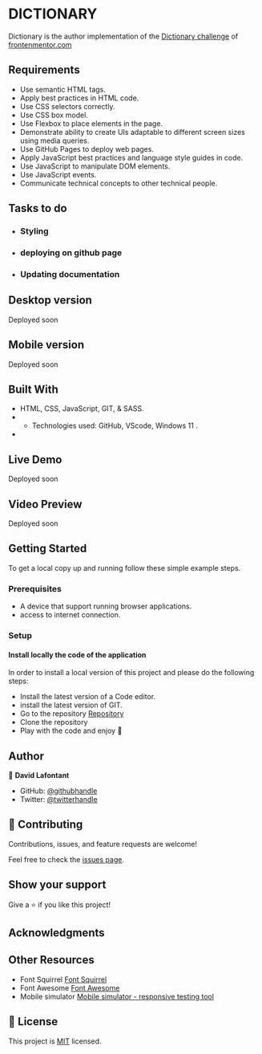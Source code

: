 
#  DICTIONARY

Dictionary is the author implementation of the [Dictionary challenge](https://www.frontendmentor.io/challenges/dictionary-web-app-h5wwnyuKFL) of [frontenmentor.com](https://www.frontendmentor.io)

## Requirements

- Use semantic HTML tags.
- Apply best practices in HTML code.
- Use CSS selectors correctly.
- Use CSS box model.
- Use Flexbox to place elements in the page.
- Demonstrate ability to create UIs adaptable to different screen sizes using media queries.
- Use GitHub Pages to deploy web pages.
- Apply JavaScript best practices and language style guides in code.
- Use JavaScript to manipulate DOM elements.
- Use JavaScript events.
- Communicate technical concepts to other technical people.

## Tasks to do
   * ### Styling
   * ### deploying on github page
   * ### Updating documentation

## Desktop version

Deployed soon
<!-- ![Desktop screenshot](assets/images/desktop_screenshot.png) -->


## Mobile version
Deployed soon
<!-- ![Mobile screenshot](/assets/images/mobile_screenshot.png) -->

## Built With

- HTML, CSS, JavaScript, GIT, & SASS.
- - Technologies used: GitHub, VScode, Windows 11 .
-

## Live Demo
Deployed soon
<!-- [Live Demo Link](https://david-lafontant.github.io/capstone1/index.html) -->


## Video Preview

Deployed soon
<!-- Video [Video](https://www.loom.com/share/9ad870ae58c843d9b355f8f282e2e3b3) -->


## Getting Started

To get a local copy up and running follow these simple example steps.

### Prerequisites

- A device that support running browser applications.
- access to internet connection.


### Setup

<!-- #### View pages from the browser

- If you just want to check the webpage/webapp, you have it available on the live demo link. -->

#### Install locally the code of the application

In order to install a local version of this project and please do the following steps:

- Install the latest version of a Code editor.
- install the latest version of GIT.
- Go to the repository [Repository](https://github.com/david-lafontant/dictionnary.git)
- Clone the repository
- Play with the code and enjoy :confetti_ball:


## Author

👤 **David Lafontant**

- GitHub: [@githubhandle](https://github.com/david-lafontant)
- Twitter: [@twitterhandle](https://twitter.com/manikatex)


## 🤝 Contributing

Contributions, issues, and feature requests are welcome!

Feel free to check the [issues page](../../issues/).

## Show your support

Give a ⭐️ if you like this project!

## Acknowledgments
<!--
👤 **Cindy Shin**

- [Template](https://www.behance.net/gallery/29845175/CC-Global-Summit-2015) -->

## Other Resources

- Font Squirrel [Font Squirrel](https://www.fontsquirrel.com/tools/webfont-generator)
- Font Awesome [Font Awesome](https://fontawesome.com/)
- Mobile simulator [Mobile simulator - responsive testing tool](https://chrome.google.com/webstore/detail/mobile-simulator-responsi/ckejmhbmlajgoklhgbapkiccekfoccmk)
## 📝 License

This project is [MIT](LICENCE.md) licensed.